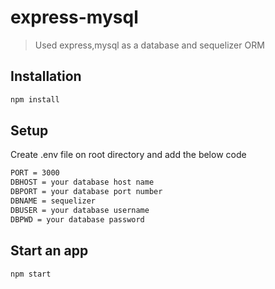# express-mysql
> Used express,mysql as a database and sequelizer ORM

## Installation

```sh
npm install
```

## Setup
Create .env file on root directory and add the below code
```sh
PORT = 3000
DBHOST = your database host name
DBPORT = your database port number
DBNAME = sequelizer
DBUSER = your database username
DBPWD = your database password
```

## Start an app

```sh
npm start
```